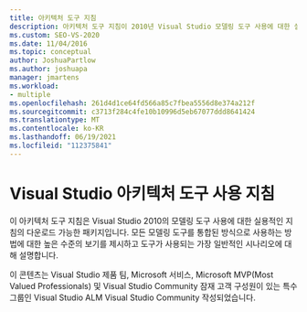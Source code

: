 ```yaml
---
title: 아키텍처 도구 지침
description: 아키텍처 도구 지침이 2010년 Visual Studio 모델링 도구 사용에 대한 실용적인 지침의 다운로드 가능한 패키지인 방법을 알아봅니다.
ms.custom: SEO-VS-2020
ms.date: 11/04/2016
ms.topic: conceptual
author: JoshuaPartlow
ms.author: joshuapa
manager: jmartens
ms.workload:
- multiple
ms.openlocfilehash: 261d4d1ce64fd566a85c7fbea5556d8e374a212f
ms.sourcegitcommit: c3713f284c4fe10b10996d5eb67077ddd8641424
ms.translationtype: MT
ms.contentlocale: ko-KR
ms.lasthandoff: 06/19/2021
ms.locfileid: "112375841"
---
```

# <a name="visual-studio-architecture-tooling-guidance"></a>Visual Studio 아키텍처 도구 사용 지침

이 아키텍처 도구 지침은 Visual Studio 2010의 모델링 도구 사용에 대한 실용적인 지침의 다운로드 가능한 패키지입니다. 모든 모델링 도구를 통합된 방식으로 사용하는 방법에 대한 높은 수준의 보기를 제시하고 도구가 사용되는 가장 일반적인 시나리오에 대해 설명합니다.

이 콘텐츠는 Visual Studio 제품 팀, Microsoft 서비스, Microsoft MVP(Most Valued Professionals) 및 Visual Studio Community 잠재 고객 구성원이 있는 특수 그룹인 Visual Studio ALM Visual Studio Community 작성되었습니다.
